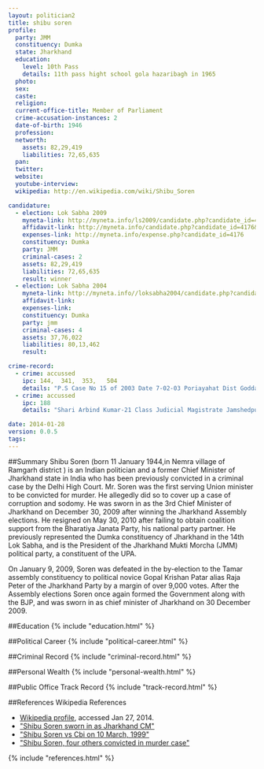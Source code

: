 ```yaml
---
layout: politician2
title: shibu soren
profile: 
  party: JMM
  constituency: Dumka
  state: Jharkhand
  education: 
    level: 10th Pass
    details: 11th pass hight school gola hazaribagh in 1965
  photo: 
  sex: 
  caste: 
  religion: 
  current-office-title: Member of Parliament
  crime-accusation-instances: 2
  date-of-birth: 1946
  profession: 
  networth: 
    assets: 82,29,419
    liabilities: 72,65,635
  pan: 
  twitter: 
  website: 
  youtube-interview: 
  wikipedia: http://en.wikipedia.com/wiki/Shibu_Soren

candidature: 
  - election: Lok Sabha 2009
    myneta-link: http://myneta.info/ls2009/candidate.php?candidate_id=4176
    affidavit-link: http://myneta.info/candidate.php?candidate_id=4176&scan=original
    expenses-link: http://myneta.info/expense.php?candidate_id=4176
    constituency: Dumka 
    party: JMM
    criminal-cases: 2
    assets: 82,29,419
    liabilities: 72,65,635
    result: winner 
  - election: Lok Sabha 2004
    myneta-link: http://myneta.info//loksabha2004/candidate.php?candidate_id=1494
    affidavit-link: 
    expenses-link: 
    constituency: Dumka 
    party: jmm
    criminal-cases: 4
    assets: 37,76,022
    liabilities: 80,13,462
    result:  

crime-record: 
  - crime: accussed
    ipc: 144,  341,  353,   504
    details: "P.S Case No 15 of 2003 Date 7-02-03 Poriayahat Dist Godda Jharkhand 1st Class Judicial Magistrate 13-10-2003 Cogningence Substance of Accusation Explain On 10-09-2004" 
  - crime: accussed
    ipc: 188
    details: "Shari Arbind Kumar-21 Class Judicial Magistrate Jamshedpur Case No G.R.No 1368-99 185-99 Date 09-08-99, Date of Order Of the Court Cognizance 06-09-2006 (Not Available Disposed C.J.M.B.S.City Bokaro,B.S City P.S Case No 2/2003,Date of Order Of the Court Cognizance Not Available However Bail Was Grantd On 10-01-03 No Charge Sheet Has Been Filed323, 342, 504, 347, 348 , 34 (2)Add. Session Judge Giridih Fir No 3(4)/75 P.S Pirtand Date of Order Of the Court Cognizance 10-01-2005147, 148, 307, 302, 201(3)S.D.J.M Jamtara G.R 30/75 P.S No 7-75 Date 31-01-75 Date of Order Of the Court Cognizance 06-09-86148, 149, 302, 436, 429" 

date: 2014-01-28
version: 0.0.5
tags: 
---
```

##Summary
Shibu Soren (born 11 January 1944,in Nemra village of Ramgarh district ) is an Indian politician and a former Chief Minister of Jharkhand state in India who has been previously convicted in a criminal case by the Delhi High Court. Mr. Soren was the first serving Union minister to be convicted for murder. He allegedly did so to cover up a case of corruption and sodomy. He was sworn in as the 3rd Chief Minister of Jharkhand on December 30, 2009 after winning the Jharkhand Assembly elections. He resigned on May 30, 2010 after failing to obtain coalition support from the Bharatiya Janata Party, his national party partner. He previously represented the Dumka constituency of Jharkhand in the 14th Lok Sabha, and is the President of the Jharkhand Mukti Morcha (JMM) political party, a constituent of the UPA.

On January 9, 2009, Soren was defeated in the by-election to the Tamar assembly constituency to political novice Gopal Krishan Patar alias Raja Peter of the Jharkhand Party by a margin of over 9,000 votes. After the Assembly elections Soren once again formed the Government along with the BJP, and was sworn in as chief minister of Jharkhand on 30 December 2009.


##Education
{% include "education.html" %}


##Political Career
{% include "political-career.html" %}


##Criminal Record
{% include "criminal-record.html" %}


##Personal Wealth
{% include "personal-wealth.html" %}


##Public Office Track Record
{% include "track-record.html" %}


##References
Wikipedia References
- [Wikipedia profile]({{page.profile.wikipedia}}), accessed Jan 27, 2014.
- ["Shibu Soren sworn in as Jharkhand CM"][wiki1]
- ["Shibu Soren vs Cbi on 10 March, 1999"][wiki2]
- ["Shibu Soren, four others convicted in murder case"][wiki3]

[wiki1]: http://www.rediff.com/news/2008/aug/27jhar.htm
[wiki2]: http://indiankanoon.org/doc/782555/
[wiki3]: http://articles.timesofindia.indiatimes.com/2006-11-28/india/27801788_1_ajay-kumar-mehta-shailendra-bhattacharya-shashi-nath-jha


{% include "references.html" %}